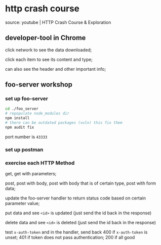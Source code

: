 # http crash course

source: youtube | HTTP Crash Course & Exploration

## developer-tool in Chrome

click network to see the data downloaded;

click each item to see its content and type;

can also see the header and other important info;

## foo-server workshop

### set up foo-server

```bash
cd ./foo_server
# repopulate node_modules dir
npm install
# there can be outdated packages (vuln) this fix them
npm audit fix
```

port number is `43333`

### set up postman

### exercise each HTTP Method

get, get with parameters;

post, post with body, post with body that is of certain type,
post with form data;

update the foo-server handler to return status code based on
certain parameter value;

put data and see `<id>` is updated (just send the id back in
the response)

delete data and see `<id>` is deleted (just send the id back in
the response)

test `x-auth-token` and in the handler, send back 400 if `x-auth-token`
is unset; 401 if token does not pass authentication; 200 if all good
